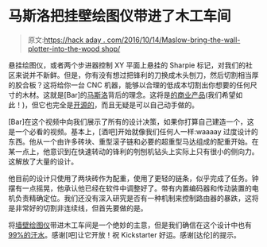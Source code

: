 # 马斯洛把挂壁绘图仪带进了木工车间

> 原文:[https://hack aday . com/2016/10/14/Maslow-bring-the-wall-plotter-into-the-wood shop/](https://hackaday.com/2016/10/14/maslow-brings-the-wall-plotter-into-the-woodshop/)

悬挂绘图仪，或者两个步进器控制 XY 平面上悬挂的 Sharpie 标记，对我们的社区来说并不新鲜。但是，你有没有想过把锋利的刀换成木头刨刀，然后切割相当厚的胶合板？这将给你一台 CNC 机器，能够以合理的低成本切割出你想要的任何尺寸的木材。这就是[Bar]的[马斯洛](https://hackaday.io/project/16297-maslow-cnc)背后的理念。这将是[的商业产品](http://www.maslowcnc.com/)(我们希望如此！)，但它也完全是[开源的](https://github.com/MaslowCNC)，而且无疑是可以自己动手做的。

[Bar]在这个视频中向我们展示了所有的设计决策，如果你打算自己建造一个，这是一个必看的视频。基本上，[酒吧]开始就像我们任何人一样:waaaay 过度设计的东西。他从一个由许多砖块、重型滚子链和必要的超重型马达组成的配重开始。在某一点上，他意识到在快速转动的锋利的刳刨机钻头上实际上只有很小的侧向力。这解放了大量的设计。

他目前的设计只使用了两块砖作为配重，使用了更轻的链条，似乎完成了任务。钟摆有一点摇晃，他承认他已经在软件中调整好了。带有内置编码器和传动装置的电机负责精确定位。我们还没有深入研究是否有一种机制来控制路由器的暴跌，这将是非常好的切割非连续线，但首先要做的是。

将[墙壁绘图仪](http://hackaday.com/2013/11/06/plotterbot-hangs-on-your-wall-to-work/)带进木工车间是一个绝妙的主意，但是我们确信在这个设计中也有 [99%的汗水](https://en.wikiquote.org/wiki/Thomas_Edison)。感谢[吧]让它开放！祝 Kickstarter 好运。感谢[达伦]的提示。